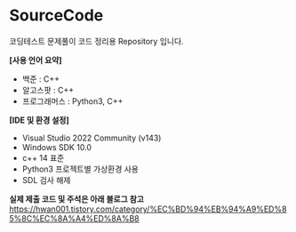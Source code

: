 # SourceCode
코딩테스트 문제풀이 코드 정리용 Repository 입니다.
    
    
**[사용 언어 요약]**
- 백준 : C++
- 알고스팟 : C++
- 프로그래머스 : Python3, C++
    
    
**[IDE 및 환경 설정]**
- Visual Studio 2022 Community (v143)
- Windows SDK 10.0
- c++ 14 표준
- Python3 프로젝트별 가상환경 사용
- SDL 검사 해제
    
    
**실제 제출 코드 및 주석은 아래 블로그 참고**
https://hwan001.tistory.com/category/%EC%BD%94%EB%94%A9%ED%85%8C%EC%8A%A4%ED%8A%B8
